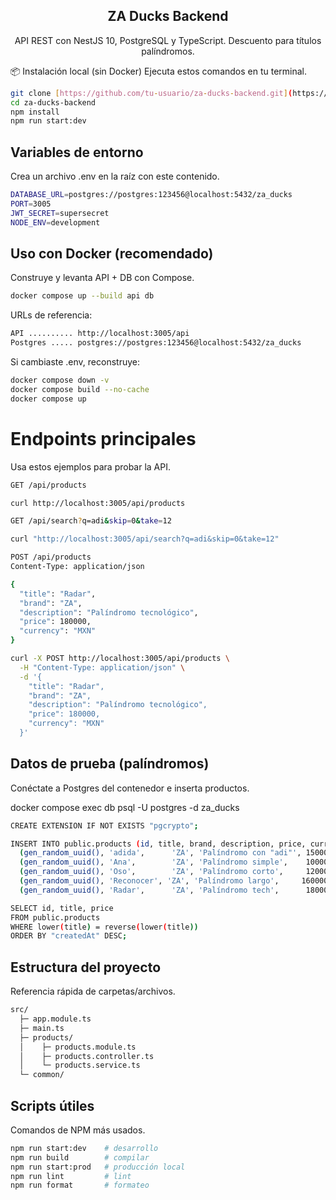 <div align="center">

## ZA Ducks Backend
API REST con NestJS 10, PostgreSQL y TypeScript. Descuento para títulos palíndromos.

</div>

📦 Instalación local (sin Docker)
Ejecuta estos comandos en tu terminal.
```bash
git clone [https://github.com/tu-usuario/za-ducks-backend.git](https://github.com/tu-usuario/za-ducks-backend.git)
cd za-ducks-backend
npm install
npm run start:dev
```
## Variables de entorno
Crea un archivo .env en la raíz con este contenido.
```bash
DATABASE_URL=postgres://postgres:123456@localhost:5432/za_ducks
PORT=3005
JWT_SECRET=supersecret
NODE_ENV=development
```
## Uso con Docker (recomendado)
Construye y levanta API + DB con Compose.
```bash
docker compose up --build api db
```
URLs de referencia:
```bash
API .......... http://localhost:3005/api
Postgres ..... postgres://postgres:123456@localhost:5432/za_ducks
```
Si cambiaste .env, reconstruye:
```bash
docker compose down -v
docker compose build --no-cache
docker compose up
```
# Endpoints principales
Usa estos ejemplos para probar la API.
```bash
GET /api/products
```
```bash
curl http://localhost:3005/api/products
```
```bash
GET /api/search?q=adi&skip=0&take=12
```
```bash
curl "http://localhost:3005/api/search?q=adi&skip=0&take=12"
```
```bash
POST /api/products
Content-Type: application/json

{
  "title": "Radar",
  "brand": "ZA",
  "description": "Palíndromo tecnológico",
  "price": 180000,
  "currency": "MXN"
}
```
```bash
curl -X POST http://localhost:3005/api/products \
  -H "Content-Type: application/json" \
  -d '{
    "title": "Radar",
    "brand": "ZA",
    "description": "Palíndromo tecnológico",
    "price": 180000,
    "currency": "MXN"
  }'
```
## Datos de prueba (palíndromos)
Conéctate a Postgres del contenedor e inserta productos.

docker compose exec db psql -U postgres -d za_ducks
```bash
CREATE EXTENSION IF NOT EXISTS "pgcrypto";
```
```bash
INSERT INTO public.products (id, title, brand, description, price, currency, "createdAt", "updatedAt") VALUES
  (gen_random_uuid(), 'adida',      'ZA', 'Palíndromo con "adi"', 150000, 'MXN', NOW(), NOW()),
  (gen_random_uuid(), 'Ana',        'ZA', 'Palíndromo simple',    100000, 'MXN', NOW(), NOW()),
  (gen_random_uuid(), 'Oso',        'ZA', 'Palíndromo corto',     120000, 'MXN', NOW(), NOW()),
  (gen_random_uuid(), 'Reconocer', 'ZA', 'Palíndromo largo',     160000, 'MXN', NOW(), NOW()),
  (gen_random_uuid(), 'Radar',      'ZA', 'Palíndromo tech',      180000, 'MXN', NOW(), NOW());
```
```bash
SELECT id, title, price
FROM public.products
WHERE lower(title) = reverse(lower(title))
ORDER BY "createdAt" DESC;
```
## Estructura del proyecto
Referencia rápida de carpetas/archivos.
```bash
src/
  ├─ app.module.ts
  ├─ main.ts
  ├─ products/
  │    ├─ products.module.ts
  │    ├─ products.controller.ts
  │    └─ products.service.ts
  └─ common/
```
## Scripts útiles
Comandos de NPM más usados.
```bash
npm run start:dev    # desarrollo
npm run build        # compilar
npm run start:prod   # producción local
npm run lint         # lint
npm run format       # formateo
```
